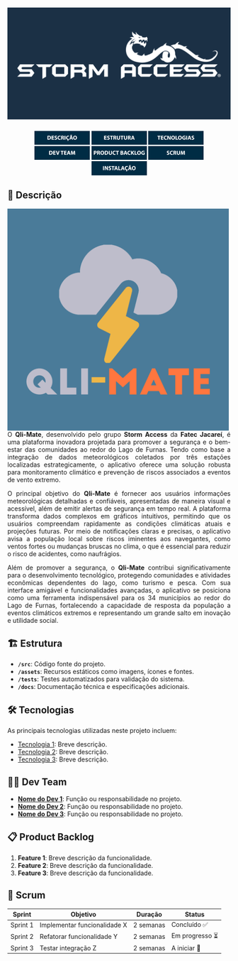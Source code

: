 # ![Imagem de Capa](/img/Storm%20Access%20GitHub.jpg)

<div style="text-align: center;">
  <a href="#-descrição"><img src="/img/1.%20Descrição.png" alt="Botão 01" width="125"></a>
  <a href="#️-estrutura"><img src="/img/2.%20Estrutura.png" alt="Botão 02" width="125"></a>
  <a href="#️-tecnologias"><img src="/img/3.%20Tecnologias.png" alt="Botão 03" width="125"></a>
  <a href="#-dev-team"><img src="/img/4.%20Dev%20Team.png" alt="Botão 04" width="125"></a>
  <a href="#-product-backlog"><img src="/img/5.%20Product%20Backlog.png" alt="Botão 05" width="125"></a>
  <a href="#-scrum"><img src="/img/6.%20Scrum.png" alt="Botão 06" width="125"></a>
  <a href="#-instalação"><img src="/img/7.%20Instalação.png" alt="Botão 07" width="125"></a>
</div>

## 📝 Descrição
<img src="/img/Qli-Mate App.jpg" min-width="400px" max-width="400px" width="500px" align="left" alt="Logo do Qli-Mate">

<div style="text-align: justify;">
  <p>
    O <strong>Qli-Mate</strong>, desenvolvido pelo grupo <strong>Storm Access</strong> da <strong>Fatec Jacareí</strong>, é uma plataforma inovadora projetada para promover a segurança e o bem-estar das comunidades ao redor do Lago de Furnas. Tendo como base a integração de dados meteorológicos coletados por três estações localizadas estrategicamente, o aplicativo oferece uma solução robusta para monitoramento climático e prevenção de riscos associados a eventos de vento extremo.
  </p>
  <p>
    O principal objetivo do <strong>Qli-Mate</strong> é fornecer aos usuários informações meteorológicas detalhadas e confiáveis, apresentadas de maneira visual e acessível, além de emitir alertas de segurança em tempo real. A plataforma transforma dados complexos em gráficos intuitivos, permitindo que os usuários compreendam rapidamente as condições climáticas atuais e projeções futuras. Por meio de notificações claras e precisas, o aplicativo avisa a população local sobre riscos iminentes aos navegantes, como ventos fortes ou mudanças bruscas no clima, o que é essencial para reduzir o risco de acidentes, como naufrágios.
  </p>
  <p>
    Além de promover a segurança, o <strong>Qli-Mate</strong> contribui significativamente para o desenvolvimento tecnológico, protegendo comunidades e atividades econômicas dependentes do lago, como turismo e pesca. Com sua interface amigável e funcionalidades avançadas, o aplicativo se posiciona como uma ferramenta indispensável para os 34 municípios ao redor do Lago de Furnas, fortalecendo a capacidade de resposta da população a eventos climáticos extremos e representando um grande salto em inovação e utilidade social.
  </p>
</div>

## 🏗️ Estrutura
- **`/src`**: Código fonte do projeto.
- **`/assets`**: Recursos estáticos como imagens, ícones e fontes.
- **`/tests`**: Testes automatizados para validação do sistema.
- **`/docs`**: Documentação técnica e especificações adicionais.

## 🛠️ Tecnologias
As principais tecnologias utilizadas neste projeto incluem:
- [Tecnologia 1](https://exemplo.com): Breve descrição.
- [Tecnologia 2](https://exemplo.com): Breve descrição.
- [Tecnologia 3](https://exemplo.com): Breve descrição.

## 👨‍💻 Dev Team
- **[Nome do Dev 1](https://perfil-link.com)**: Função ou responsabilidade no projeto.
- **[Nome do Dev 2](https://perfil-link.com)**: Função ou responsabilidade no projeto.
- **[Nome do Dev 3](https://perfil-link.com)**: Função ou responsabilidade no projeto.

## 📋 Product Backlog
1. **Feature 1**: Breve descrição da funcionalidade.
2. **Feature 2**: Breve descrição da funcionalidade.
3. **Feature 3**: Breve descrição da funcionalidade.

## 🔄 Scrum
| Sprint | Objetivo       | Duração   | Status          |
|--------|----------------|-----------|-----------------|
| Sprint 1 | Implementar funcionalidade X | 2 semanas | Concluído ✅ |
| Sprint 2 | Refatorar funcionalidade Y   | 2 semanas | Em progresso ⏳ |
| Sprint 3 | Testar integração Z          | 2 semanas | A iniciar 📅 |
